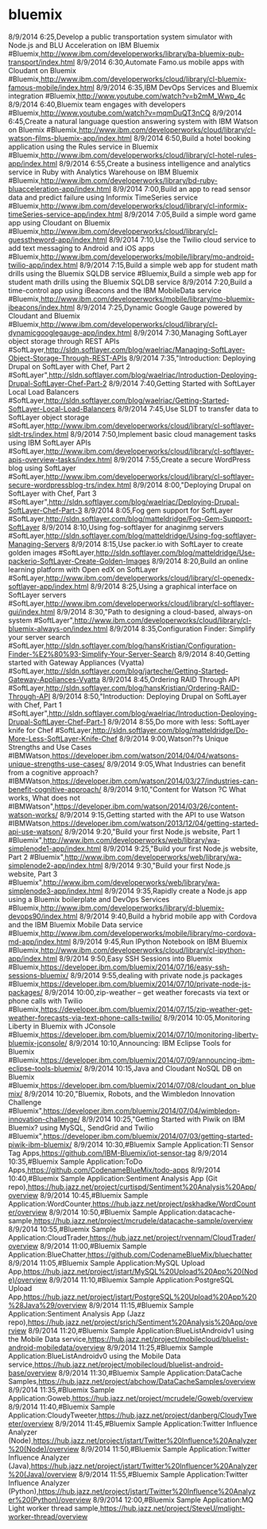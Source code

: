 bluemix
=======
8/9/2014 6:25,Develop a public transportation system simulator with Node.js and BLU Acceleration on IBM Bluemix   #Bluemix,http://www.ibm.com/developerworks/library/ba-bluemix-pub-transport/index.html
8/9/2014 6:30,Automate Famo.us mobile apps with Cloudant on Bluemix   #Bluemix,http://www.ibm.com/developerworks/cloud/library/cl-bluemix-famous-mobile/index.html
8/9/2014 6:35,IBM DevOps Services and Bluemix integration   #Bluemix,http://www.youtube.com/watch?v=b2mM_Wwp_4c
8/9/2014 6:40,Bluemix team engages with developers   #Bluemix,http://www.youtube.com/watch?v=mqmDuQT3nCQ
8/9/2014 6:45,Create a natural language question answering system with IBM Watson on Bluemix   #Bluemix,http://www.ibm.com/developerworks/cloud/library/cl-watson-films-bluemix-app/index.html
8/9/2014 6:50,Build a hotel booking application using the Rules service in Bluemix   #Bluemix,http://www.ibm.com/developerworks/cloud/library/cl-hotel-rules-app/index.html
8/9/2014 6:55,Create a business intelligence and analytics service in Ruby with Analytics Warehouse on IBM Bluemix   #Bluemix,http://www.ibm.com/developerworks/library/bd-ruby-bluacceleration-app/index.html
8/9/2014 7:00,Build an app to read sensor data and predict failure using Informix TimeSeries service   #Bluemix,http://www.ibm.com/developerworks/cloud/library/cl-informix-timeSeries-service-app/index.html
8/9/2014 7:05,Build a simple word game app using Cloudant on Bluemix   #Bluemix,http://www.ibm.com/developerworks/cloud/library/cl-guesstheword-app/index.html
8/9/2014 7:10,Use the Twilio cloud service to add text messaging to Android and iOS apps   #Bluemix,http://www.ibm.com/developerworks/mobile/library/mo-android-twilio-app/index.html
8/9/2014 7:15,Build a simple web app for student math drills using the Bluemix SQLDB service   #Bluemix,Build a simple web app for student math drills using the Bluemix SQLDB service
8/9/2014 7:20,Build a time-control app using iBeacons and the IBM MobileData service   #Bluemix,http://www.ibm.com/developerworks/mobile/library/mo-bluemix-ibeacons/index.html
8/9/2014 7:25,Dynamic Google Gauge powered by Cloudant and Bluemix   #Bluemix,http://www.ibm.com/developerworks/cloud/library/cl-dynamicgooglegauge-app/index.html
8/9/2014 7:30,Managing SoftLayer object storage through REST APIs #SoftLayer,http://sldn.softlayer.com/blog/waelriac/Managing-SoftLayer-Object-Storage-Through-REST-APIs
8/9/2014 7:35,"Introduction: Deploying Drupal on SoftLayer with Chef, Part 2 #SoftLayer",http://sldn.softlayer.com/blog/waelriac/Introduction-Deploying-Drupal-SoftLayer-Chef-Part-2
8/9/2014 7:40,Getting Started with SoftLayer Local Load Balancers #SoftLayer,http://sldn.softlayer.com/blog/waelriac/Getting-Started-SoftLayer-Local-Load-Balancers
8/9/2014 7:45,Use SLDT to transfer data to SoftLayer object storage #SoftLayer,http://www.ibm.com/developerworks/cloud/library/cl-softlayer-sldt-trs/index.html
8/9/2014 7:50,Implement basic cloud management tasks using IBM SoftLayer APIs #SoftLayer,http://www.ibm.com/developerworks/cloud/library/cl-softlayer-apis-overview-tasks/index.html
8/9/2014 7:55,Create a secure WordPress blog using SoftLayer #SoftLayer,http://www.ibm.com/developerworks/cloud/library/cl-softlayer-secure-wordpressblog-trs/index.html
8/9/2014 8:00,"Deploying Drupal on SoftLayer with Chef, Part 3 #SoftLayer",http://sldn.softlayer.com/blog/waelriac/Deploying-Drupal-SoftLayer-Chef-Part-3
8/9/2014 8:05,Fog gem support for SoftLayer #SoftLayer,http://sldn.softlayer.com/blog/matteldridge/Fog-Gem-Support-SoftLayer
8/9/2014 8:10,Using fog-softlayer for anaginmg servers #SoftLayer,http://sldn.softlayer.com/blog/matteldridge/Using-fog-softlayer-Managing-Servers
8/9/2014 8:15,Use packer.io with SoftLayer to create golden images #SoftLayer,http://sldn.softlayer.com/blog/matteldridge/Use-packerio-SoftLayer-Create-Golden-Images
8/9/2014 8:20,Build an online learning platform with Open edX on SoftLayer #SoftLayer,http://www.ibm.com/developerworks/cloud/library/cl-openedx-softlayer-app/index.html
8/9/2014 8:25,Using a graphical interface on SoftLayer servers #SoftLayer,http://www.ibm.com/developerworks/cloud/library/cl-softlayer-gui/index.html
8/9/2014 8:30,"Path to designing a cloud-based, always-on system #SoftLayer",http://www.ibm.com/developerworks/cloud/library/cl-bluemix-always-on/index.html
8/9/2014 8:35,Configuration Finder: Simplify your server search #SoftLayer,http://sldn.softlayer.com/blog/hansKristian/Configuration-Finder-%E2%80%93-Simplify-Your-Server-Search
8/9/2014 8:40,Getting started with Gateway Appliances (Vyatta) #SoftLayer,http://sldn.softlayer.com/blog/jarteche/Getting-Started-Gateway-Appliances-Vyatta
8/9/2014 8:45,Ordering RAID Through API #SoftLayer,http://sldn.softlayer.com/blog/hansKristian/Ordering-RAID-Through-API
8/9/2014 8:50,"Introduction: Deploying Drupal on SoftLayer with Chef, Part 1 #SoftLayer",http://sldn.softlayer.com/blog/waelriac/Introduction-Deploying-Drupal-SoftLayer-Chef-Part-1
8/9/2014 8:55,Do more with less: SoftLayer knife for Chef #SoftLayer,http://sldn.softlayer.com/blog/matteldridge/Do-More-Less-SoftLayer-Knife-Chef
8/9/2014 9:00,Watson??s Unique Strengths and Use Cases #IBMWatson,https://developer.ibm.com/watson/2014/04/04/watsons-unique-strengths-use-cases/
8/9/2014 9:05,What Industries can benefit from a cognitive approach? #IBMWatson,https://developer.ibm.com/watson/2014/03/27/industries-can-benefit-cognitive-approach/
8/9/2014 9:10,"Content for Watson ?C What works, What does not #IBMWatson",https://developer.ibm.com/watson/2014/03/26/content-watson-works/
8/9/2014 9:15,Getting started with the API to use Watson #IBMWatson,https://developer.ibm.com/watson/2013/12/04/getting-started-api-use-watson/
8/9/2014 9:20,"Build your first Node.js website, Part 1 #Bluemix",http://www.ibm.com/developerworks/web/library/wa-simplenode1-app/index.html
8/9/2014 9:25,"Build your first Node.js website, Part 2 #Bluemix",http://www.ibm.com/developerworks/web/library/wa-simplenode2-app/index.html
8/9/2014 9:30,"Build your first Node.js website, Part 3 #Bluemix",http://www.ibm.com/developerworks/web/library/wa-simplenode3-app/index.html
8/9/2014 9:35,Rapidly create a Node.js app using a Bluemix boilerplate and DevOps Services #Bluemix,http://www.ibm.com/developerworks/library/d-bluemix-devops90/index.html
8/9/2014 9:40,Build a hybrid mobile app with Cordova and the IBM Bluemix Mobile Data service #Bluemix,http://www.ibm.com/developerworks/mobile/library/mo-cordova-md-app/index.html
8/9/2014 9:45,Run IPython Notebook on IBM Bluemix #Bluemix,http://www.ibm.com/developerworks/cloud/library/cl-ipython-app/index.html
8/9/2014 9:50,Easy SSH Sessions into Bluemix #Bluemix,https://developer.ibm.com/bluemix/2014/07/16/easy-ssh-sessions-bluemix/
8/9/2014 9:55,dealing with private node.js packages #Bluemix,https://developer.ibm.com/bluemix/2014/07/10/private-node-js-packages/
8/9/2014 10:00,zip-weather – get weather forecasts via text or phone calls with Twilio #Bluemix,https://developer.ibm.com/bluemix/2014/07/15/zip-weather-get-weather-forecasts-via-text-phone-calls-twilio/
8/9/2014 10:05,Monitoring Liberty in Bluemix with JConsole #Bluemix,https://developer.ibm.com/bluemix/2014/07/10/monitoring-liberty-bluemix-jconsole/
8/9/2014 10:10,Announcing: IBM Eclipse Tools for Bluemix #Bluemix,https://developer.ibm.com/bluemix/2014/07/09/announcing-ibm-eclipse-tools-bluemix/
8/9/2014 10:15,Java and Cloudant NoSQL DB on Bluemix #Bluemix,https://developer.ibm.com/bluemix/2014/07/08/cloudant_on_bluemix/
8/9/2014 10:20,"Bluemix, Robots, and the Wimbledon Innovation Challenge #Bluemix",https://developer.ibm.com/bluemix/2014/07/04/wimbledon-innovation-challenge/
8/9/2014 10:25,"Getting Started with Piwik on IBM Bluemix? using MySQL, SendGrid and Twilio #Bluemix",https://developer.ibm.com/bluemix/2014/07/03/getting-started-piwik-ibm-bluemix/
8/9/2014 10:30,#Bluemix Sample Application:TI Sensor Tag Apps,https://github.com/IBM-Bluemix/iot-sensor-tag
8/9/2014 10:35,#Bluemix Sample Application:ToDo Apps,https://github.com/CodenameBlueMix/todo-apps
8/9/2014 10:40,#Bluemix Sample Application:Sentiment Analysis App (Git repo),https://hub.jazz.net/project/curtispd/Sentiment%20Analysis%20App/overview
8/9/2014 10:45,#Bluemix Sample Application:WordCounter,https://hub.jazz.net/project/pskhadke/WordCounter/overview
8/9/2014 10:50,#Bluemix Sample Application:datacache-sample,https://hub.jazz.net/project/mcrudele/datacache-sample/overview
8/9/2014 10:55,#Bluemix Sample Application:CloudTrader,https://hub.jazz.net/project/rvennam/CloudTrader/overview
8/9/2014 11:00,#Bluemix Sample Application:BlueChatter,https://github.com/CodenameBlueMix/bluechatter
8/9/2014 11:05,#Bluemix Sample Application:MySQL Upload App,https://hub.jazz.net/project/jstart/MySQL%20Upload%20App%20(Node)/overview
8/9/2014 11:10,#Bluemix Sample Application:PostgreSQL Upload App,https://hub.jazz.net/project/jstart/PostgreSQL%20Upload%20App%20%28Java%29/overview
8/9/2014 11:15,#Bluemix Sample Application:Sentiment Analysis App (Jazz repo),https://hub.jazz.net/project/srich/Sentiment%20Analysis%20App/overview
8/9/2014 11:20,#Bluemix Sample Application:BlueListAndroidv1 using the Mobile Data service,https://hub.jazz.net/project/mobilecloud/bluelist-android-mobiledata/overview
8/9/2014 11:25,#Bluemix Sample Application:BlueListAndroidv0 using the Mobile Data service,https://hub.jazz.net/project/mobilecloud/bluelist-android-base/overview
8/9/2014 11:30,#Bluemix Sample Application:DataCache Samples,https://hub.jazz.net/project/abchow/DataCacheSamples/overview
8/9/2014 11:35,#Bluemix Sample Application:Goweb,https://hub.jazz.net/project/mcrudele/Goweb/overview
8/9/2014 11:40,#Bluemix Sample Application:CloudyTweeter,https://hub.jazz.net/project/danberg/CloudyTweeter/overview
8/9/2014 11:45,#Bluemix Sample Application:Twitter Influence Analyzer (Node),https://hub.jazz.net/project/jstart/Twitter%20Influence%20Analyzer%20(Node)/overview
8/9/2014 11:50,#Bluemix Sample Application:Twitter Influence Analyzer (Java),https://hub.jazz.net/project/jstart/Twitter%20Influencer%20Analyzer%20(Java)/overview
8/9/2014 11:55,#Bluemix Sample Application:Twitter Influence Analyzer (Python),https://hub.jazz.net/project/jstart/Twitter%20Influence%20Analyzer%20(Python)/overview
8/9/2014 12:00,#Bluemix Sample Application:MQ Light worker thread sample,https://hub.jazz.net/project/SteveU/mqlight-worker-thread/overview
